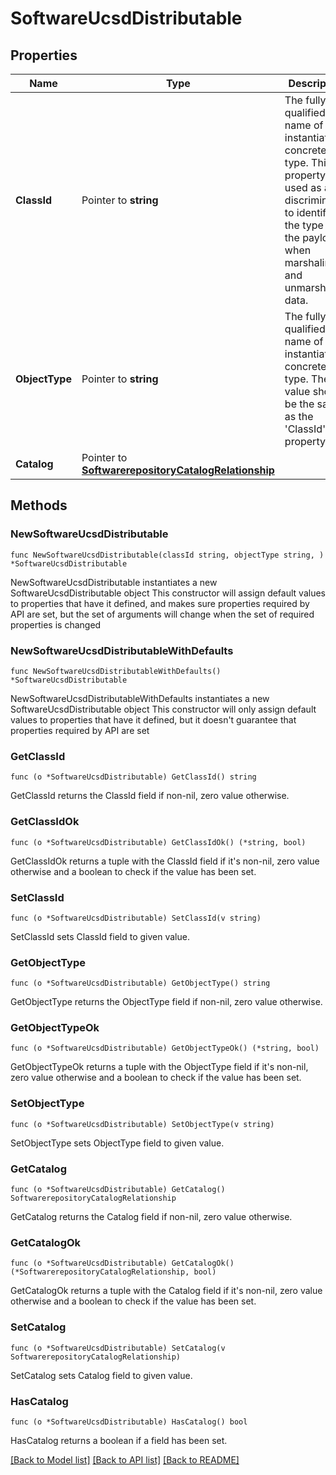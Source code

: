 # SoftwareUcsdDistributable

## Properties

Name | Type | Description | Notes
------------ | ------------- | ------------- | -------------
**ClassId** | Pointer to **string** | The fully-qualified name of the instantiated, concrete type. This property is used as a discriminator to identify the type of the payload when marshaling and unmarshaling data. | [default to "software.UcsdDistributable"]
**ObjectType** | Pointer to **string** | The fully-qualified name of the instantiated, concrete type. The value should be the same as the &#39;ClassId&#39; property. | [default to "software.UcsdDistributable"]
**Catalog** | Pointer to [**SoftwarerepositoryCatalogRelationship**](softwarerepository.Catalog.Relationship.md) |  | [optional] 

## Methods

### NewSoftwareUcsdDistributable

`func NewSoftwareUcsdDistributable(classId string, objectType string, ) *SoftwareUcsdDistributable`

NewSoftwareUcsdDistributable instantiates a new SoftwareUcsdDistributable object
This constructor will assign default values to properties that have it defined,
and makes sure properties required by API are set, but the set of arguments
will change when the set of required properties is changed

### NewSoftwareUcsdDistributableWithDefaults

`func NewSoftwareUcsdDistributableWithDefaults() *SoftwareUcsdDistributable`

NewSoftwareUcsdDistributableWithDefaults instantiates a new SoftwareUcsdDistributable object
This constructor will only assign default values to properties that have it defined,
but it doesn't guarantee that properties required by API are set

### GetClassId

`func (o *SoftwareUcsdDistributable) GetClassId() string`

GetClassId returns the ClassId field if non-nil, zero value otherwise.

### GetClassIdOk

`func (o *SoftwareUcsdDistributable) GetClassIdOk() (*string, bool)`

GetClassIdOk returns a tuple with the ClassId field if it's non-nil, zero value otherwise
and a boolean to check if the value has been set.

### SetClassId

`func (o *SoftwareUcsdDistributable) SetClassId(v string)`

SetClassId sets ClassId field to given value.


### GetObjectType

`func (o *SoftwareUcsdDistributable) GetObjectType() string`

GetObjectType returns the ObjectType field if non-nil, zero value otherwise.

### GetObjectTypeOk

`func (o *SoftwareUcsdDistributable) GetObjectTypeOk() (*string, bool)`

GetObjectTypeOk returns a tuple with the ObjectType field if it's non-nil, zero value otherwise
and a boolean to check if the value has been set.

### SetObjectType

`func (o *SoftwareUcsdDistributable) SetObjectType(v string)`

SetObjectType sets ObjectType field to given value.


### GetCatalog

`func (o *SoftwareUcsdDistributable) GetCatalog() SoftwarerepositoryCatalogRelationship`

GetCatalog returns the Catalog field if non-nil, zero value otherwise.

### GetCatalogOk

`func (o *SoftwareUcsdDistributable) GetCatalogOk() (*SoftwarerepositoryCatalogRelationship, bool)`

GetCatalogOk returns a tuple with the Catalog field if it's non-nil, zero value otherwise
and a boolean to check if the value has been set.

### SetCatalog

`func (o *SoftwareUcsdDistributable) SetCatalog(v SoftwarerepositoryCatalogRelationship)`

SetCatalog sets Catalog field to given value.

### HasCatalog

`func (o *SoftwareUcsdDistributable) HasCatalog() bool`

HasCatalog returns a boolean if a field has been set.


[[Back to Model list]](../README.md#documentation-for-models) [[Back to API list]](../README.md#documentation-for-api-endpoints) [[Back to README]](../README.md)


